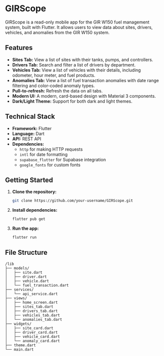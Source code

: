 # GIRScope

GIRScope is a read-only mobile app for the GIR W150 fuel management system, built with Flutter. It allows users to view data about sites, drivers, vehicles, and anomalies from the GIR W150 system.

## Features

*   **Sites Tab:** View a list of sites with their tanks, pumps, and controllers.
*   **Drivers Tab:** Search and filter a list of drivers by department.
*   **Vehicles Tab:** View a list of vehicles with their details, including odometer, hour meter, and fuel products.
*   **Anomalies Tab:** View a list of fuel transaction anomalies with date range filtering and color-coded anomaly types.
*   **Pull-to-refresh:** Refresh the data on all tabs.
*   **Modern UI:** A modern, card-based design with Material 3 components.
*   **Dark/Light Theme:** Support for both dark and light themes.

## Technical Stack

*   **Framework:** Flutter
*   **Language:** Dart
*   **API:** REST API
*   **Dependencies:**
    *   `http` for making HTTP requests
    *   `intl` for date formatting
    *   `supabase_flutter` for Supabase integration
    *   `google_fonts` for custom fonts

## Getting Started

1.  **Clone the repository:**
    ```bash
    git clone https://github.com/your-username/GIRScope.git
    ```
2.  **Install dependencies:**
    ```bash
    flutter pub get
    ```
3.  **Run the app:**
    ```bash
    flutter run
    ```

## File Structure

```
/lib
├── models/
│   ├── site.dart
│   ├── driver.dart
│   ├── vehicle.dart
│   └── fuel_transaction.dart
├── services/
│   └── api_service.dart
├── views/
│   ├── home_screen.dart
│   ├── sites_tab.dart
│   ├── drivers_tab.dart
│   ├── vehicles_tab.dart
│   └── anomalies_tab.dart
├── widgets/
│   ├── site_card.dart
│   ├── driver_card.dart
│   ├── vehicle_card.dart
│   └── anomaly_card.dart
├── theme.dart
└── main.dart
```